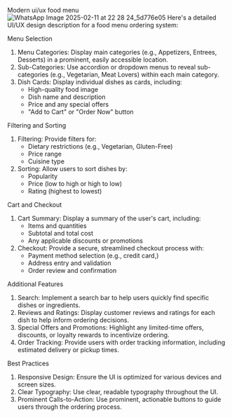 Modern ui/ux food menu
![WhatsApp Image 2025-02-11 at 22 28 24_5d776e05](https://github.com/user-attachments/assets/7005a9c2-f512-42e8-b0a1-521aa1eb5493)
  Here's a detailed UI/UX design description for a food menu ordering system:

Menu Selection
1. Menu Categories: Display main categories (e.g., Appetizers, Entrees, Desserts) in a prominent, easily accessible location.
2. Sub-Categories: Use accordion or dropdown menus to reveal sub-categories (e.g., Vegetarian, Meat Lovers) within each main category.
3. Dish Cards: Display individual dishes as cards, including:
    - High-quality food image
    - Dish name and description
    - Price and any special offers
    - "Add to Cart" or "Order Now" button

Filtering and Sorting
1. Filtering: Provide filters for:
    - Dietary restrictions (e.g., Vegetarian, Gluten-Free)
    - Price range
    - Cuisine type
2. Sorting: Allow users to sort dishes by:
    - Popularity
    - Price (low to high or high to low)
    - Rating (highest to lowest)

Cart and Checkout
1. Cart Summary: Display a summary of the user's cart, including:
    - Items and quantities
    - Subtotal and total cost
    - Any applicable discounts or promotions
2. Checkout: Provide a secure, streamlined checkout process with:
    - Payment method selection (e.g., credit card,)
    - Address entry and validation
    - Order review and confirmation

Additional Features
1. Search: Implement a search bar to help users quickly find specific dishes or ingredients.
2. Reviews and Ratings: Display customer reviews and ratings for each dish to help inform ordering decisions.
3. Special Offers and Promotions: Highlight any limited-time offers, discounts, or loyalty rewards to incentivize ordering.
4. Order Tracking: Provide users with order tracking information, including estimated delivery or pickup times.

Best Practices
1. Responsive Design: Ensure the UI is optimized for various devices and screen sizes.
2. Clear Typography: Use clear, readable typography throughout the UI.
3. Prominent Calls-to-Action: Use prominent, actionable buttons to guide users through the ordering process.
